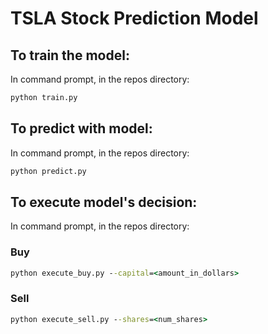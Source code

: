 # TSLA Stock Prediction Model

## To train the model:
In command prompt, in the repos directory:
```cmd
python train.py
```
## To predict with model:
In command prompt, in the repos directory:
```cmd
python predict.py
```
## To execute model's decision:
In command prompt, in the repos directory:
### Buy
```cmd
python execute_buy.py --capital=<amount_in_dollars>
```
### Sell
```cmd
python execute_sell.py --shares=<num_shares>
```
